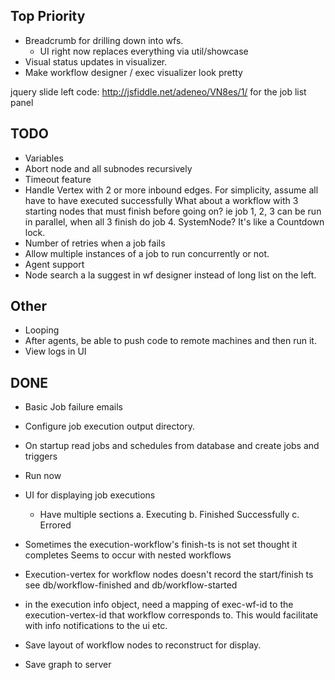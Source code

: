 Top Priority
-------------
* Breadcrumb for drilling down into wfs.
  - UI right now replaces everything via util/showcase
* Visual status updates in visualizer.
* Make workflow designer / exec visualizer look pretty




jquery slide left code: http://jsfiddle.net/adeneo/VN8es/1/
for the job list panel




## TODO
* Variables
* Abort node and all subnodes recursively
* Timeout feature
* Handle Vertex with 2 or more inbound edges. For simplicity, assume all have to have executed successfully
  What about a workflow with 3 starting nodes that must finish before going on?
  ie job 1, 2, 3 can be run in parallel, when all 3 finish do job 4.
  SystemNode? It's like a Countdown lock.
* Number of retries when a job fails
* Allow multiple instances of a job to run concurrently or not.
* Agent support
* Node search a la suggest in wf designer instead of long list on the left.


## Other
* Looping
* After agents, be able to push code to remote machines and then run it.
* View logs in UI


## DONE
* Basic Job failure emails
* Configure job execution output directory.
* On startup read jobs and schedules from database and create jobs and triggers
* Run now
* UI for displaying job executions
  * Have multiple sections
    a. Executing
    b. Finished Successfully
    c. Errored
* Sometimes the execution-workflow's finish-ts is not set thought it completes
  Seems to occur with nested workflows

* Execution-vertex for workflow nodes doesn't record the start/finish ts
  see db/workflow-finished and db/workflow-started

* in the execution info object, need a mapping of exec-wf-id to the execution-vertex-id
  that workflow corresponds to.  This would facilitate with info notifications to the
  ui etc.

* Save layout of workflow nodes to reconstruct for display.
* Save graph to server
